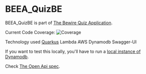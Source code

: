 # BEEA_QuizBE

BEEA_QuizBE is part of
[The Bewire Quiz Application](https://github.com/orgs/CollideNV/projects/4).

Current Code Coverage: ![Coverage](.github/badges/jacoco.svg)

Technology used [Quarkus](https://quarkus.io/)
Lambda AWS
Dynamodb
Swagger-UI

If you want to test this locally, you'll have to run
a [local instance of Dynamodb](https://hub.docker.com/r/amazon/dynamodb-local).

Check [The Open Api spec](https://collidenv.github.io/BEEA_QuizBE/).